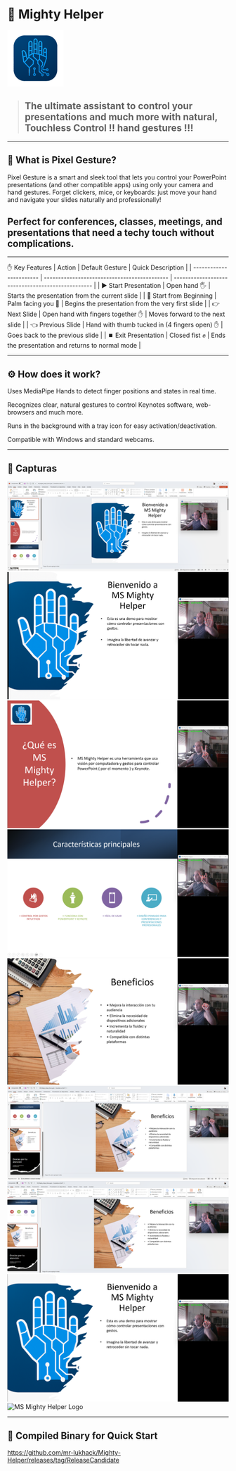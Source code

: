 # 🚀 Mighty Helper
 
![MS Mighty Helper Logo](./logo_128x128.png)

> ## The ultimate assistant to control your presentations and much more with natural, Touchless Control !! hand gestures !!!

---

## 🎯 What is Pixel Gesture?

Pixel Gesture is a smart and sleek tool that lets you control your PowerPoint presentations (and other compatible apps) using only your camera and hand gestures. Forget clickers, mice, or keyboards: just move your hand and navigate your slides naturally and professionally!

## Perfect for conferences, classes, meetings, and presentations that need a techy touch without complications.


---

✋ Key Features
| Action                  | Default Gesture                              | Quick Description                                 |
| ----------------------- | -------------------------------------------- | ------------------------------------------------- |
| ▶️ Start Presentation   | Open hand 🖐️                                | Starts the presentation from the current slide    |
| 🔄 Start from Beginning | Palm facing you 🤚                           | Begins the presentation from the very first slide |
| 👉 Next Slide           | Open hand with fingers together ✋            | Moves forward to the next slide                   |
| 👈 Previous Slide       | Hand with thumb tucked in (4 fingers open) ✋ | Goes back to the previous slide                   |
| ⏹️ Exit Presentation    | Closed fist ✊                                | Ends the presentation and returns to normal mode  |

---

## ⚙️ How does it work?

Uses MediaPipe Hands to detect finger positions and states in real time.

Recognizes clear, natural gestures to control Keynotes software, web-browsers and much more.

Runs in the background with a tray icon for easy activation/deactivation.

Compatible with Windows and standard webcams.

---

## 📸 Capturas

![MS Mighty Helper Logo](./images/DemoShow-1.png)
![MS Mighty Helper Logo](./images/DemoShow-2.png)
![MS Mighty Helper Logo](./images/DemoShow-3.png)
![MS Mighty Helper Logo](./images/DemoShow-4.png)
![MS Mighty Helper Logo](./images/DemoShow-5.png)
![MS Mighty Helper Logo](./images/DemoShow-6.png)
![MS Mighty Helper Logo](./images/DemoShow-7.png)
![MS Mighty Helper Logo](./images/DemoShow-8.png)
![MS Mighty Helper Logo](./images/icontray.png)

---
## 🚀 Compiled Binary for Quick Start

https://github.com/mr-lukhack/Mighty-Helper/releases/tag/ReleaseCandidate

